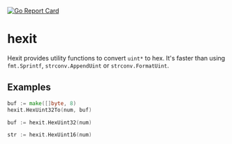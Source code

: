 [![Go Report Card](https://goreportcard.com/badge/github.com/FMNSSun/hexit)](https://goreportcard.com/report/github.com/FMNSSun/hexit)

# hexit

Hexit provides utility functions to convert `uint*` to hex. It's faster than using `fmt.Sprintf`, `strconv.AppendUint`
or `strconv.FormatUint`.

## Examples

```go
buf := make([]byte, 8)
hexit.HexUint32To(num, buf)
```

```go
buf := hexit.HexUint32(num)
```

```go
str := hexit.HexUint16(num)
```

